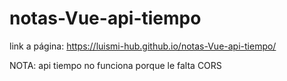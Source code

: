 # notas-Vue-api-tiempo

link a página: https://luismi-hub.github.io/notas-Vue-api-tiempo/

NOTA: api tiempo no funciona porque le falta CORS
